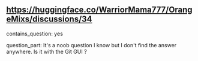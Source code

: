 ## https://huggingface.co/WarriorMama777/OrangeMixs/discussions/34

contains_question: yes

question_part: It's a noob question I know but I don't find the answer anywhere. 
Is it with the Git GUI ?